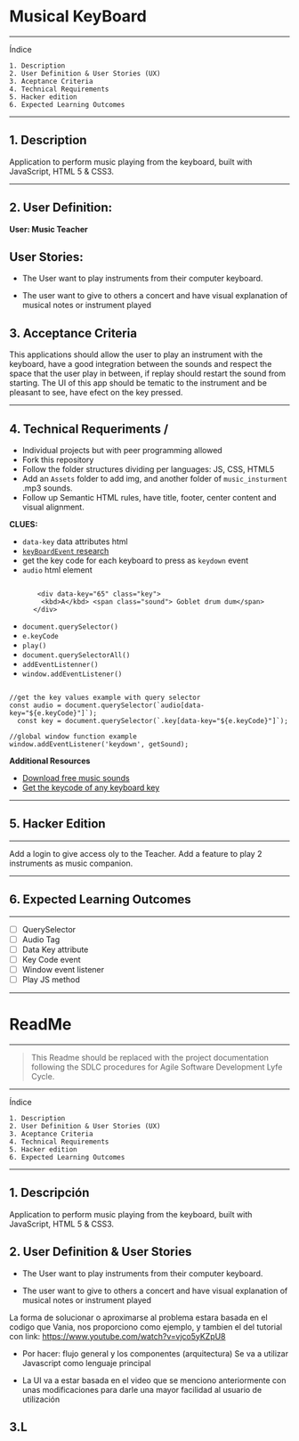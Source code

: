 # Musical KeyBoard

---

Índice

    1. Description
    2. User Definition & User Stories (UX)
    3. Aceptance Criteria
    4. Technical Requirements
    5. Hacker edition
    6. Expected Learning Outcomes

---

## 1. Description

Application to perform music playing from the keyboard, built with JavaScript, HTML 5 & CSS3.

---

## 2. User Definition:

**User: Music Teacher**

## User Stories:

- The User want to play instruments from their computer keyboard.

- The user want to give to others a concert and have visual explanation of musical notes or instrument played

## 3. Acceptance Criteria

This applications should allow the user to play an instrument with the keyboard, have a good integration between the sounds and respect the space that the user play in between, if replay should restart the sound from starting. The UI of this app should be tematic to the instrument and be pleasant to see, have efect on the key pressed.

---

## 4. Technical Requeriments /

- Individual projects but with peer programming allowed
- Fork this repository
- Follow the folder structures dividing per languages: JS, CSS, HTML5
- Add an `Assets` folder to add img, and another folder of `music_insturment` .mp3 sounds.
- Follow up Semantic HTML rules, have title, footer, center content and visual alignment.

**CLUES:**

- `data-key` data attributes html
- [`keyBoardEvent` research](https://developer.mozilla.org/es/docs/Web/API/KeyboardEvent)
- get the key code for each keyboard to press as `keydown` event
- `audio` html element

```

       <div data-key="65" class="key">
        <kbd>A</kbd> <span class="sound"> Goblet drum dum</span>
      </div>
```

- `document.querySelector()`
- `e.keyCode`
- `play()`
- `document.querySelectorAll()`
- `addEventListenner()`
- `window.addEventListener()`

```

//get the key values example with query selector
const audio = document.querySelector(`audio[data-key="${e.keyCode}"]`);
  const key = document.querySelector(`.key[data-key="${e.keyCode}"]`);

//global window function example
window.addEventListener('keydown', getSound);

```

**Additional Resources**

- [Download free music sounds](http://www.sonidosmp3gratis.com/botonera.php?botonera=instrumentosmusicales1)
- [Get the keycode of any keyboard key](https://keycode.info/)

---

## 5. Hacker Edition

---

Add a login to give access oly to the Teacher.
Add a feature to play 2 instruments as music companion.

---

## 6. Expected Learning Outcomes

---

- [ ] QuerySelector
- [ ] Audio Tag
- [ ] Data Key attribute
- [ ] Key Code event
- [ ] Window event listener
- [ ] Play JS method

---

# ReadMe

---

> This Readme should be replaced with the project documentation following the SDLC procedures for Agile Software Development Lyfe Cycle.

---

Índice

    1. Description
    2. User Definition & User Stories (UX)
    3. Aceptance Criteria
    4. Technical Requirements
    5. Hacker edition
    6. Expected Learning Outcomes

---

## 1. Descripción

Application to perform music playing from the keyboard, built with JavaScript, HTML 5 & CSS3.

## 2. User Definition & User Stories

- The User want to play instruments from their computer keyboard.

- The user want to give to others a concert and have visual explanation of musical notes or instrument played

La forma de solucionar o aproximarse al problema estara basada en el codigo que Vania, nos proporciono como ejemplo, y tambien el del tutorial con link: https://www.youtube.com/watch?v=vjco5yKZpU8

- Por hacer: flujo general y los componentes (arquitectura) Se va a utilizar Javascript como lenguaje principal

- La UI va a estar basada en el video que se menciono anteriormente con unas modificaciones para darle una mayor facilidad al usuario de utilización

## 3.L

